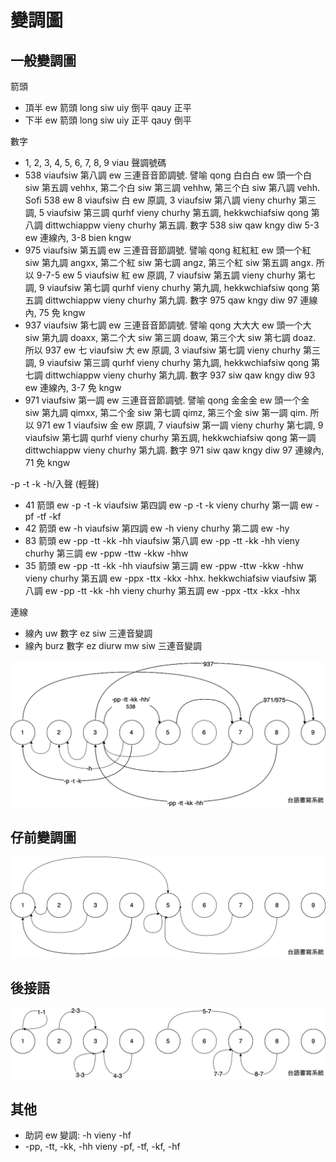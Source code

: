 # 變調圖

## 一般變調圖

箭頭

* 頂半 ew 箭頭 long siw uiy 倒平 qauy 正平
* 下半 ew 箭頭 long siw uiy 正平 qauy 倒平

數字

* 1, 2, 3, 4, 5, 6, 7, 8, 9 viau 聲調號碼
* 538 viaufsiw 第八調 ew 三連音音節調號. 譬喻 qong 白白白 ew 頭一个白 siw 第五調 vehhx, 第二个白 siw 第三調 vehhw, 第三个白 siw 第八調 vehh. Sofi 538 ew 8 viaufsiw 白 ew 原調, 3 viaufsiw 第八調 vieny churhy 第三調, 5 viaufsiw 第三調 qurhf vieny churhy 第五調, hekkwchiafsiw qong 第八調 dittwchiappw vieny churhy 第五調. 數字 538 siw qaw kngy diw 5-3 ew 連線內, 3-8 bien kngw
* 975 viaufsiw 第五調 ew 三連音音節調號. 譬喻 qong 紅紅紅 ew 頭一个紅 siw 第九調 angxx, 第二个紅 siw 第七調 angz, 第三个紅 siw 第五調 angx. 所以 9-7-5 ew 5 viaufsiw 紅 ew 原調, 7 viaufsiw 第五調 vieny churhy 第七調, 9 viaufsiw 第七調 qurhf vieny churhy 第九調, hekkwchiafsiw qong 第五調 dittwchiappw vieny churhy 第九調. 數字 975 qaw kngy diw 97 連線內, 75 免 kngw
* 937 viaufsiw 第七調 ew 三連音音節調號. 譬喻 qong 大大大 ew 頭一个大 siw 第九調 doaxx, 第二个大 siw 第三調 doaw, 第三个大 siw 第七調 doaz. 所以 937 ew 七 viaufsiw 大 ew 原調, 3 viaufsiw 第七調 vieny churhy 第三調, 9 viaufsiw 第三調 qurhf vieny churhy 第九調, hekkwchiafsiw qong 第七調 dittwchiappw vieny churhy 第九調. 數字 937 siw qaw kngy diw 93 ew 連線內, 3-7 免 kngw
* 971 viaufsiw 第一調 ew 三連音音節調號. 譬喻 qong 金金金 ew 頭一个金 siw 第九調 qimxx, 第二个金 siw 第七調 qimz, 第三个金 siw 第一調 qim. 所以 971 ew 1 viaufsiw 金 ew 原調, 7 viaufsiw 第一調 vieny churhy 第七調, 9 viaufsiw 第七調 qurhf vieny churhy 第五調, hekkwchiafsiw qong 第一調 dittwchiappw vieny churhy 第九調. 數字 971 siw qaw kngy diw 97 連線內, 71 免 kngw

-p -t -k -h/入聲 (輕聲)

* 41 箭頭 ew -p -t -k viaufsiw 第四調 ew -p -t -k vieny churhy 第一調 ew -pf -tf -kf
* 42 箭頭 ew -h viaufsiw 第四調 ew -h vieny churhy 第二調 ew -hy
* 83 箭頭 ew -pp -tt -kk -hh viaufsiw 第八調 ew -pp -tt -kk -hh vieny churhy 第三調 ew -ppw -ttw -kkw -hhw
* 35 箭頭 ew -pp -tt -kk -hh viaufsiw 第三調 ew -ppw -ttw -kkw -hhw vieny churhy 第五調 ew -ppx -ttx -kkx -hhx. hekkwchiafsiw viaufsiw 第八調 ew -pp -tt -kk -hh vieny churhy 第五調 ew -ppx -ttx -kkx -hhx

連線

* 線內 uw 數字 ez siw 三連音變調
* 線內 burz 數字 ez diurw mw siw 三連音變調

![tone-sandhi](./tone-sandhi.png)

## 仔前變調圖

![tone-sandhi-of-a](./tone-sandhi-of-a.png)

## 後接語

![inflection](./inflection.png)

## 其他

* 助詞 ew 變調: -h vieny -hf
* -pp, -tt, -kk, -hh vieny -pf, -tf, -kf, -hf
